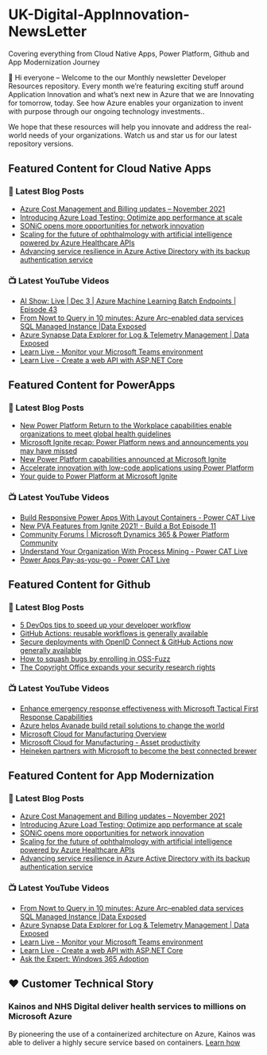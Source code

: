 # UK-Digital-AppInnovation-NewsLetter

Covering everything from Cloud Native Apps, Power Platform, Github and App Modernization Journey

👋 Hi everyone – Welcome to the our Monthly newsletter Developer Resources repository. Every month we’re featuring exciting stuff around Application Innovation and what’s next new in Azure that we are Innovating for tomorrow, today. See how Azure enables your organization to invent with purpose through our ongoing technology investments..


We hope that these resources will help you innovate and address the real-world needs of your organizations. Watch us and star us for our latest repository versions.

## Featured Content for Cloud Native Apps


### 📝 Latest Blog Posts

    
<!-- BLOGCNA:START -->
- [Azure Cost Management and Billing updates – November 2021](https://azure.microsoft.com/blog/azure-cost-management-and-billing-updates-november-2021/)
- [Introducing Azure Load Testing: Optimize app performance at scale](https://azure.microsoft.com/blog/introducing-azure-load-testing-optimize-app-performance-at-scale/)
- [SONiC opens more opportunities for network innovation](https://azure.microsoft.com/blog/sonic-opens-more-opportunities-for-network-innovation/)
- [Scaling for the future of ophthalmology with artificial intelligence powered by Azure Healthcare APIs](https://azure.microsoft.com/blog/scaling-for-the-future-of-ophthalmology-with-artificial-intelligence-powered-by-azure-healthcare-apis/)
- [Advancing service resilience in Azure Active Directory with its backup authentication service](https://azure.microsoft.com/blog/advancing-service-resilience-in-azure-active-directory-with-its-backup-authentication-service/)
<!-- BLOGCNA:END -->

### 📺 Latest YouTube Videos

 
<!-- YOUTUBECNA:START -->
- [AI Show: Live | Dec 3 | Azure Machine Learning Batch Endpoints | Episode 43](https://www.youtube.com/watch?v=bqfM2d_IzEo)
- [From Nowt to Query in 10 minutes: Azure Arc–enabled data services SQL Managed Instance |Data Exposed](https://www.youtube.com/watch?v=M82GDFsHIEo)
- [Azure Synapse Data Explorer for Log &amp; Telemetry Management | Data Exposed](https://www.youtube.com/watch?v=PNrQl8kqjgk)
- [Learn Live - Monitor your Microsoft Teams environment](https://www.youtube.com/watch?v=bNEfJDpL8m4)
- [Learn Live - Create a web API with ASP.NET Core](https://www.youtube.com/watch?v=bCuP0ggT7mE)
<!-- YOUTUBECNA:END -->

##  Featured Content for PowerApps
### 📝 Latest Blog Posts
<!-- BLOGPOWER:START -->
- [New Power Platform Return to the Workplace capabilities enable organizations to meet global health guidelines](https://cloudblogs.microsoft.com/powerplatform/2021/11/30/new-power-platform-return-to-the-workplace-capabilities-enable-organizations-to-meet-global-health-guidelines/)
- [Microsoft Ignite recap: Power Platform news and announcements you may have missed](https://cloudblogs.microsoft.com/powerplatform/2021/11/18/microsoft-ignite-recap-power-platform-news-and-announcements-you-may-have-missed/)
- [New Power Platform capabilities announced at Microsoft Ignite](https://cloudblogs.microsoft.com/powerplatform/2021/11/02/new-power-platform-capabilities-announced-at-microsoft-ignite/)
- [Accelerate innovation with low-code applications using Power Platform](https://cloudblogs.microsoft.com/powerplatform/2021/11/02/accelerate-innovation-with-low-code-applications-using-power-platform/)
- [Your guide to Power Platform at Microsoft Ignite](https://cloudblogs.microsoft.com/powerplatform/2021/10/26/your-guide-to-power-platform-at-microsoft-ignite/)
<!-- BLOGPOWER:END -->
 ### 📺 Latest YouTube Videos
    
<!-- YOUTUBEPOWER:START -->
- [Build Responsive Power Apps With Layout Containers - Power CAT Live](https://www.youtube.com/watch?v=N73RaNvaijs)
- [New PVA Features from Ignite 2021! - Build a Bot Episode 11](https://www.youtube.com/watch?v=FTigtv7mUGc)
- [Community Forums |  Microsoft Dynamics 365 &amp; Power Platform Community](https://www.youtube.com/watch?v=oYb-42rCPXQ)
- [Understand Your Organization With Process Mining - Power CAT Live](https://www.youtube.com/watch?v=VH1fdkUmJ3k)
- [Power Apps Pay-as-you-go - Power CAT Live](https://www.youtube.com/watch?v=ZYkGRmhZXLg)
<!-- YOUTUBEPOWER:END -->

##  Featured Content for Github
### 📝 Latest Blog Posts
<!-- BLOGGITHUB:START -->
- [5 DevOps tips to speed up your developer workflow](https://github.blog/2021-11-30-5-devops-tips-to-speed-up-your-developer-workflow/)
- [GitHub Actions: reusable workflows is generally available](https://github.blog/2021-11-29-github-actions-reusable-workflows-is-generally-available/)
- [Secure deployments with OpenID Connect &#038; GitHub Actions now generally available](https://github.blog/2021-11-23-secure-deployments-openid-connect-github-actions-generally-available/)
- [How to squash bugs by enrolling in OSS-Fuzz](https://github.blog/2021-11-23-how-to-squash-bugs-by-enrolling-in-oss-fuzz/)
- [The Copyright Office expands your security research rights](https://github.blog/2021-11-23-copyright-office-expands-security-research-rights/)
<!-- BLOGGITHUB:END -->
### 📺 Latest YouTube Videos
<!-- YOUTUBEGITHUB:START -->
- [Enhance emergency response effectiveness with Microsoft Tactical First Response Capabilities](https://www.youtube.com/watch?v=f3PJq8sgtcA)
- [Azure helps Avanade build retail solutions to change the world](https://www.youtube.com/watch?v=nLifqPofyQo)
- [Microsoft Cloud for Manufacturing Overview](https://www.youtube.com/watch?v=sBFwo-QzaYo)
- [Microsoft Cloud for Manufacturing - Asset productivity](https://www.youtube.com/watch?v=qv1syj2Xxts)
- [Heineken partners with Microsoft to become the best connected brewer](https://www.youtube.com/watch?v=C6dq5bPGcNs)
<!-- YOUTUBEGITHUB:END -->
##  Featured Content for App Modernization
### 📝 Latest Blog Posts
<!-- BLOGAPPMOD:START -->
- [Azure Cost Management and Billing updates – November 2021](https://azure.microsoft.com/blog/azure-cost-management-and-billing-updates-november-2021/)
- [Introducing Azure Load Testing: Optimize app performance at scale](https://azure.microsoft.com/blog/introducing-azure-load-testing-optimize-app-performance-at-scale/)
- [SONiC opens more opportunities for network innovation](https://azure.microsoft.com/blog/sonic-opens-more-opportunities-for-network-innovation/)
- [Scaling for the future of ophthalmology with artificial intelligence powered by Azure Healthcare APIs](https://azure.microsoft.com/blog/scaling-for-the-future-of-ophthalmology-with-artificial-intelligence-powered-by-azure-healthcare-apis/)
- [Advancing service resilience in Azure Active Directory with its backup authentication service](https://azure.microsoft.com/blog/advancing-service-resilience-in-azure-active-directory-with-its-backup-authentication-service/)
<!-- BLOGAPPMOD:END -->
### 📺 Latest YouTube Videos
<!-- YOUTUBEAPPMOD:START -->
- [From Nowt to Query in 10 minutes: Azure Arc–enabled data services SQL Managed Instance |Data Exposed](https://www.youtube.com/watch?v=M82GDFsHIEo)
- [Azure Synapse Data Explorer for Log &amp; Telemetry Management | Data Exposed](https://www.youtube.com/watch?v=PNrQl8kqjgk)
- [Learn Live - Monitor your Microsoft Teams environment](https://www.youtube.com/watch?v=bNEfJDpL8m4)
- [Learn Live - Create a web API with ASP.NET Core](https://www.youtube.com/watch?v=bCuP0ggT7mE)
- [Ask the Expert: Windows 365 Adoption](https://www.youtube.com/watch?v=DU2DgJActow)
<!-- YOUTUBEAPPMOD:END -->


## ♥️ Customer Technical Story 

### Kainos and NHS Digital deliver health services to millions on Microsoft Azure

By pioneering the use of a containerized architecture on Azure, Kainos was able to deliver a highly secure service based on containers. [Learn how](https://customers.microsoft.com/en-us/story/1368348549535774520-kainos-and-nhs-digital-deliver-health-services-to-millions-on-microsoft-azure)

